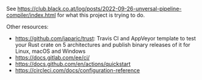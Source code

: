 See https://club.black.co.at/log/posts/2022-09-26-unversal-pipeline-compiler/index.html for what this project is trying to do.

Other resources:
* https://github.com/japaric/trust: Travis CI and AppVeyor template to test your Rust crate on 5 architectures and publish binary releases of it for Linux, macOS and Windows
* https://docs.gitlab.com/ee/ci/
* https://docs.github.com/en/actions/quickstart
* https://circleci.com/docs/configuration-reference
